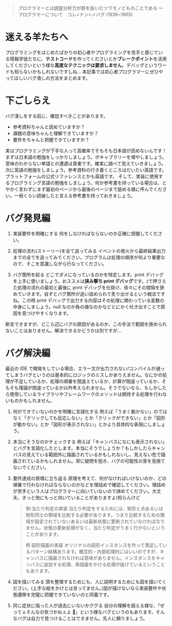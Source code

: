 <!-- title:初心者に贈る エラー文の出ないバグを潰す方法 -->

> プログラマーとは調査分析力が群を抜いたツワモノどものことである
> 〜 プログラマーについて　コレ=ナン=ノバグ (1936~1965)

# 迷える羊たちへ

プログラミングをはじめたばかりの初心者やプログラミングを苦手と感じている情報学徒たちに、**テストコード**を作ってくださいとか**ブレークポイント**を活用してくださいという様な**高度なテクニックは要求しません**。デバッグというワードも知らないかもしれないですしね...
本記事では初心者プログラマーにぜひやってほしいバグ潰しの方法をまとめます。

# 下ごしらえ

バグ潰しをする前に、確認すべきことがあります。

- 参考資料ちゃんと読めていますか？
- 課題の意味ちゃんと理解できていますか？
- 要件をちゃんと把握できていますか？

実はプログラミングが下手な人って高確率でそもそも日本語が読めないんです！まずは日本語の勉強をしっかりしましょう。ボキャブラリーを増やしましょう。意味のわからない単語との遭遇は貴重です。確実に調べて覚えていきましょう。次に英語の勉強をしましょう。参考資料の行き着くところはだいたい英語です。プラットフォームの公式リファレンスとかも英語です。
そして、実装に使用するプログラミング言語の勉強をしましょう。何か参考書を持っている場合は、とやかく言わずにまず最初のページから最後のページまで舐める様に呼んでください。一冊くらい読破したと言える参考書を持っておきましょう。

# バグ発見編

1. 実装要件を明確にする
   何をしなければならないのか正確に把握してください。

2. 処理の流れ(ストーリー)を全て追ってみる
   イベントの発火から最終結果出力までの全てを追ってみてください。プログラムは処理の順序が何より重要なので、そこを意識しながら行なってください。

3. バグ箇所を絞る
   どこでダメになっているのかを特定します。print デバッグを上手に使いましょう。おススメは**挟み撃ち print デバッグ**です。`2`で押さえた処理の流れの最初と最後に print デバッグを仕掛け、徐々にその間隔を狭めていきます。自ずとバグ箇所が追い詰められて炙り出せるという戦法ですね。この時 print デバッグで出力する内容はその処理に関わっている変数の中身にしましょう。null なのか負の値なのかなどとにかく吐き出すことで原因を見つけやすくなります。

断言できますが、どこら辺にバグの原因があるのか、この手法で範囲を狭められないことはありません。解決できるかどうかは別ですが...

# バグ解決編

最近の IDE で開発をしている場合、エラー文が出力されない/コンパイルが通ってしまうバグというのは基本的にロジックのミスしかありえません。なにかの処理が不足しているか、処理の順番を間違えているか、計算が間違っているか、そもそも理論が間違っているか以外考えられません。そうでないなら、もしかしたら使用しているライブラリやフレームワークのメソッドは期待する処理を行わないものかもしれません。

1. 何ができていないのかを明確に言語化する
   例えば「うまく動かない」のではなく「クリックしても反応しない」とか「クリックができない」とか「図形が動かない」とか「図形が表示されない」とかより具体的な表現にしましょう。

2. 本当にそうなのかチェックする
   例えば「キャンバスになにも表示されない」とバグを言語化したとします。本当にそうでしょうか？もしかしたらキャンバスの見えている範囲外に描画されているかもしれないし、見えない色で描画されているかもしれません。常に疑問を抱き、バグの可能性の芽を見捨てないでください。

3. 要件達成の原理に立ち返る
   原理を考えて、何がなければいけないのか、どの順番で行わなければならないのかなどを理詰めで確認してください。理詰めが苦手という人はプログラマーに向いていないので諦めてください。大丈夫、きっと他にもっと向いていることがありますよ(知らんけど

   > 例:当たり判定の実装
   > 当たり判定をするためには、矩形と点あるいは矩形同士の領域を比較する必要があります。つまり比較するための領域が設定されていないあるいは最新状態に更新されていなければなりません。状態の更新処理がなく、当たり判定がうまく行かないということがあります。
   >
   > 例 図形描画の実装
   > オリジナルの図形インスタンスを作って満足しているパターン結構あります。概念的・内部処理的にはいいのですが、キャンバスに描画されなければ意味がありません。インスタンスをキャンバスに追加する処理、再描画をかける処理が抜けているということもあります。

4. 図を描いてみる
   頭を整理するためにも、人に説明するためにも図を描いてください。(上手な絵をかけとは言ってません。)図が描けないなら実装要件や状態遷移を完璧に把握できていないのと同義です。

5. 同じ症状に陥った人が過去にいないかググる
   自分の理解を超える様な、「ぜってぇそんなの気づかねぇよ 💢」という様なバグというのもあります。そんなバグは自力で見つけることはできません。先人に頼りましょう。

#
